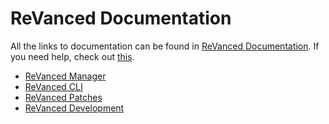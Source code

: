 # **ReVanced Documentation**

All the links to documentation can be found in [ReVanced Documentation](https://github.com/revanced/revanced-documentation). If you need help, check out [this](https://www.reddit.com/r/revancedapp/wiki/help/).

- [ReVanced Manager](https://github.com/revanced/revanced-manager/tree/docs/docs)
- [ReVanced CLI](https://github.com/revanced/revanced-cli/tree/main/docs)
- [ReVanced Patches](https://github.com/revanced/revanced-patches/tree/feat/docs)
- [ReVanced Development](https://github.com/revanced/revanced-documentation/tree/main/docs/revanced-development)
